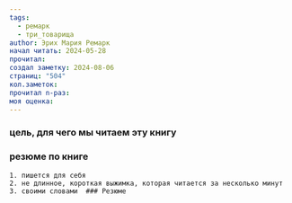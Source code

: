 ```yaml
---
tags:
  - ремарк
  - три_товарища
author: Эрих Мария Ремарк
начал читать: 2024-05-28
прочитал: 
создал заметку: 2024-08-06
страниц: "504"
кол.заметок: 
прочитал n-раз: 
моя оценка:
---
```

### цель, для чего мы читаем эту книгу 

### резюме по книге 
	1. пишется для себя 
	2. не длинное, короткая выжимка, которая читается за несколько минут 
	3. своими словами  ### Резюме
